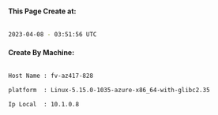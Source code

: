 
   
#### This Page Create at:

```bash

2023-04-08 - 03:51:56 UTC

```

#### Create By Machine:

```bash

Host Name : fv-az417-828

platform  : Linux-5.15.0-1035-azure-x86_64-with-glibc2.35

Ip Local  : 10.1.0.8

```

